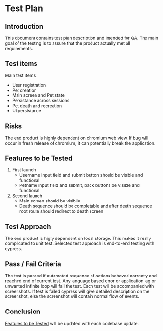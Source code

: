 # Test Plan

## Introduction

This document contains test plan description and intended for QA. The main goal of the testing is to assure that the product
actually met all requirements.

## Test items

Main test items:

- User registration
- Pet creation
- Main screen and Pet state
- Persistance across sessions
- Pet death and recreation
- UI persistance

## Risks

The end product is highly dependent on chromium web view. If bug will occur in fresh release of chromium, it can potentially break the application.

## Features to be Tested

1. First launch
   - Username input field and submit button should be visible and functional
   - Petname input field and submit, back buttons be visible and functional
2. Second launch
   - Main screen should be visibile
   - Death sequence should be completable and after death sequence root route should redirect to death screen

## Test Approach

The end product is higly dependent on local storage. This makes it really complicated to unit test. Selected test approach is end-to-end testing with cypress.

## Pass / Fail Criteria

The test is passed if automated sequence of actions behaved correctly and reached end of current test.
Any language based error or application lag or unwanted infinite loop will fail the test.
Each test will be accompanied with screenshots. If test is failed cypress will give detailed description on the screenshot, else the screenshot will contain normal flow of events.

## Conclusion

[Features to be Tested](#features-to-be-tested) will be updated with each codebase update.

